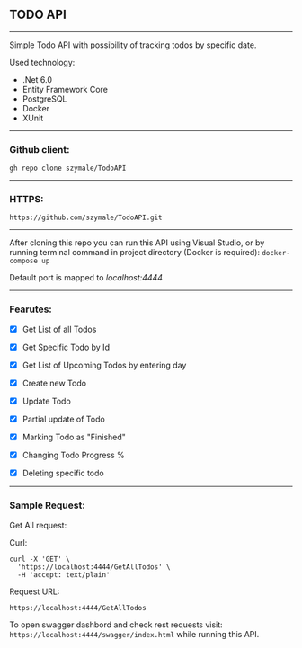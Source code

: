 ## TODO API
___

Simple Todo API with possibility of tracking todos by specific date.

Used technology:
+ .Net 6.0
+ Entity Framework Core
+ PostgreSQL
+ Docker
+ XUnit

___
### Github client:
`gh repo clone szymale/TodoAPI`
___
### HTTPS:
`https://github.com/szymale/TodoAPI.git`
___

After cloning this repo you can run this API using Visual Studio, or by running terminal command in project directory (Docker is required):
`docker-compose up`

Default port is mapped to *localhost:4444*
___
### Fearutes:

- [x] Get List of all Todos
- [x] Get Specific Todo by Id
- [x] Get List of Upcoming Todos by entering day
- [x] Create new Todo
- [x] Update Todo
- [x] Partial update of Todo
- [x] Marking Todo as "Finished"
- [x] Changing Todo Progress %
- [X] Deleting specific todo


___
### Sample Request:

Get All request:

Curl:
```
curl -X 'GET' \
  'https://localhost:4444/GetAllTodos' \
  -H 'accept: text/plain'
  ```
Request URL:  
  ```
  https://localhost:4444/GetAllTodos
  ```

To open swagger dashbord and check rest requests visit: `https://localhost:4444/swagger/index.html` while running this API.
 
	
